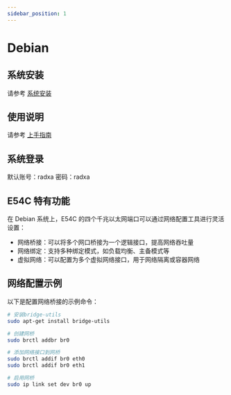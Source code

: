```yaml
---
sidebar_position: 1
---
```


# Debian

## 系统安装

请参考 [系统安装](../getting-started/install-os/)

## 使用说明

请参考 [上手指南](../getting-started/)

## 系统登录

默认账号：radxa 密码：radxa

## E54C 特有功能

在 Debian 系统上，E54C 的四个千兆以太网端口可以通过网络配置工具进行灵活设置：

- 网络桥接：可以将多个网口桥接为一个逻辑接口，提高网络吞吐量
- 网络绑定：支持多种绑定模式，如负载均衡、主备模式等
- 虚拟网络：可以配置为多个虚拟网络接口，用于网络隔离或容器网络

## 网络配置示例

以下是配置网络桥接的示例命令：

```bash
# 安装bridge-utils
sudo apt-get install bridge-utils

# 创建网桥
sudo brctl addbr br0

# 添加网络接口到网桥
sudo brctl addif br0 eth0
sudo brctl addif br0 eth1

# 启用网桥
sudo ip link set dev br0 up
```
